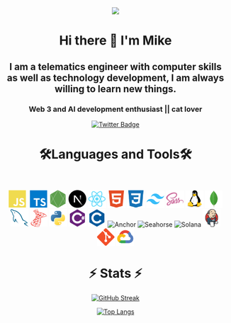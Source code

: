 <div id="header" align="center">
    <img  src="https://media.giphy.com/media/xUPGcEliCc7bETyfO8/giphy.gif" width="200"/>
    <h1 align="center"> Hi there 👋 I'm Mike </h1>
    <h2 align="center"> I am a telematics engineer with computer skills as well as technology development, I am always willing to learn new things. </h2>
    <h3 align="center"> Web 3 and AI development enthusiast || cat lover </h3>
</div>
<div id="badges" align="center">
    <a href="https://twitter.com/XxMKY_">
        <img src="https://img.shields.io/twitter/follow/XxMKY_?color=blue&logo=twitter&style=for-the-badge" alt="Twitter Badge"/>
    </a>
</div>
<h1 align="center">🛠️Languages and Tools🛠️</h1>
<br></br>
<div align="center">
    <img src="https://github.com/devicons/devicon/blob/master/icons/javascript/javascript-plain.svg"
    title="JavaScript" alt="JavaScript" width="40" height="40">&nbsp;
    <img src="https://github.com/devicons/devicon/blob/master/icons/typescript/typescript-plain.svg"
    title="TypeScript" alt="TypeScript" width="40" height="40">
    <img src="https://github.com/devicons/devicon/blob/master/icons/nodejs/nodejs-plain.svg"
    title="NodeJS" alt="NodeJS" width="40" height="40">
    <img src="https://github.com/devicons/devicon/blob/master/icons/nextjs/nextjs-original.svg"
    title="NextJS" alt="NextJS" width="40" height="40">
    <img src="https://github.com/devicons/devicon/blob/master/icons/react/react-original.svg"
    title="React" alt="React" width="40" height="40">
    <img src="https://github.com/devicons/devicon/blob/master/icons/html5/html5-plain.svg"
    title="HTML5" alt="HTML5" width="40" height="40">
    <img src="https://github.com/devicons/devicon/blob/master/icons/css3/css3-plain.svg"
    title="CSS3" alt="CSS3" width="40" height="40">
    <img src="https://github.com/devicons/devicon/blob/master/icons/tailwindcss/tailwindcss-original.svg"
    title="Tailwindcss" alt="" width="40" height="40">
    <img src="https://github.com/devicons/devicon/blob/master/icons/sass/sass-original.svg"
    title="SASS" alt="" width="40" height="40">
    <img src="https://github.com/devicons/devicon/blob/master/icons/linux/linux-original.svg"
    title="Linux" alt="Linux" width="40" height="40">
    <img src="https://github.com/devicons/devicon/blob/master/icons/mongodb/mongodb-original.svg"
    title="MongoDB" alt="MongoDB" width="40" height="40">
    <img src="https://github.com/devicons/devicon/blob/master/icons/mysql/mysql-original.svg"
    title="MySQL" alt="MySQL" width="40" height="40">
    <img src="https://github.com/devicons/devicon/blob/master/icons/microsoftsqlserver/microsoftsqlserver-plain.svg"
    title="SQL Server" alt="SQL Server" width="40" height="40">
    <img src="https://github.com/devicons/devicon/blob/master/icons/python/python-original.svg"
    title="Python" alt="Python" width="40" height="40">
    <img src="https://github.com/devicons/devicon/blob/master/icons/csharp/csharp-plain.svg"
    title="C#" alt="C#" width="40" height="40">
    <img src="https://github.com/devicons/devicon/blob/master/icons/c/c-plain.svg"
    title="C" alt="C" width="40" height="40">
    <img src="https://www.anchor-lang.com/_next/image?url=%2Flogo.png&w=32&q=75"
    title="Anchor" alt="Anchor" width="40" height="40">
    <img src="https://pbs.twimg.com/profile_images/1556384244598964226/S3cx06I2_400x400.jpg"
    title="Seahorse" alt="Seahorse" width="40" height="40">
    <img src="https://raw.githubusercontent.com/danielcranney/readme-generator/main/public/icons/skills/solana-colored.svg"
    title="Solana" alt="Solana" width="40" height="40" href="https://solana.com/">
    <img src="https://github.com/devicons/devicon/blob/master/icons/jenkins/jenkins-original.svg"
    title="Jenkins" alt="Jenkins" width="40" height="40" href="https://www.jenkins.io/">
    <img src="https://github.com/devicons/devicon/blob/master/icons/git/git-original.svg"
    title="Git" alt="Git" width="40" height="40">
    <img src="https://github.com/devicons/devicon/blob/master/icons/googlecloud/googlecloud-original.svg"
    title="GCP" alt="GCP" width="40" height="40">
</div>
<h1 align="center">⚡ Stats ⚡</h1>
<div  align="center">

[![GitHub Streak](https://streak-stats.demolab.com?user=XXMKYX&theme=midnight-purple&hide_border=true&mode=weekly)](https://git.io/streak-stats)

[![Top Langs](https://github-readme-stats.vercel.app/api/top-langs/?username=XXMKYX&theme=midnight-purple&hide_border=true&layout=compact)](https://github.com/anuraghazra/github-readme-stats)

</div>

<!-- **XXMKYX/XXMKYX** is a ✨ _special_ ✨ repository because its `README.md` (this file) appears on your GitHub profile. -->

<!-- Here are some ideas to get you started:

- 🔭 I’m currently working on ...
- 🌱 I’m currently learning ...
- 👯 I’m looking to collaborate on ...
- 🤔 I’m looking for help with ...
- 💬 Ask me about ...
- 📫 How to reach me: ...
- 😄 Pronouns: ...
- ⚡ Fun fact: ...
  -->
